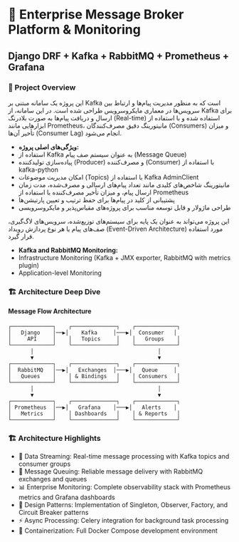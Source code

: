 # 🚀 Enterprise Message Broker Platform & Monitoring
## Django DRF + Kafka + RabbitMQ + Prometheus + Grafana

### 🎯 Project Overview
این پروژه یک سامانه مبتنی بر Kafka است که به منظور مدیریت پیام‌ها و ارتباط بین سرویس‌ها در معماری مایکروسرویس طراحی شده است. در این سامانه، از Kafka برای ارسال و دریافت پیام‌ها به صورت بلادرنگ (Real-time) استفاده شده و با استفاده از ابزارهایی مانند Prometheus، مانیتورینگ دقیق مصرف‌کنندگان (Consumers) و میزان تأخیر آن‌ها (Consumer Lag) انجام می‌شود.

- **ویژگی‌های اصلی پروژه:**
- استفاده از Kafka به عنوان سیستم صف پیام (Message Queue)
- پیاده‌سازی تولیدکننده (Producer) و مصرف‌کننده (Consumer) با استفاده از kafka-python
- امکان مدیریت موضوعات (Topics) با استفاده از Kafka AdminClient
- مانیتورینگ شاخص‌های کلیدی مانند تعداد پیام‌های ارسالی و مصرف‌شده، مدت زمان ارسال پیام، و میزان تأخیر مصرف‌کننده با استفاده از Prometheus
- پشتیبانی از کلید در پیام‌ها برای حفظ ترتیب و تعیین پارتیشن‌ها
- طراحی ماژولار و قابل توسعه مناسب برای پروژه‌های مقیاس‌پذیر و مایکروسرویسی

این پروژه می‌تواند به عنوان یک پایه برای سیستم‌های توزیع‌شده، سرویس‌های لاگ‌گیری، صف‌های پیام یا هر نوع پردازش رویداد (Event-Driven Architecture) مورد استفاده قرار گیرد.

- **Kafka and RabbitMQ Monitoring:**
- Infrastructure Monitoring (Kafka + JMX exporter, RabbitMQ with metrics plugin)
- Application-level Monitoring

### 🏗️ Architecture Deep Dive
#### Message Flow Architecture

```
┌─────────────┐    ┌──────────────┐    ┌─────────────┐
│   Django    │──▶│    Kafka     │───▶│  Consumer   │
│     API     │    │   Topics     │    │   Groups    │
└─────────────┘    └──────────────┘    └─────────────┘
       │                                       │
       ▼                                       ▼
┌─────────────┐    ┌──────────────┐    ┌─────────────┐
│  RabbitMQ   │──▶│   Exchanges  │───▶│   Queue     │
│   Queues    │    │ & Bindings   │    │ Consumers   │  
└─────────────┘    └──────────────┘    └─────────────┘
       │                                       │
       ▼                                       ▼
┌─────────────┐    ┌──────────────┐    ┌─────────────┐
│ Prometheus  │──▶│   Grafana    │───▶│   Alerts    │
│   Metrics   │    │ Dashboards   │    │ & Reports   │
└─────────────┘    └──────────────┘    └─────────────┘
```

### 🏗️ Architecture Highlights

- 🔄 Data Streaming: Real-time message processing with Kafka topics and consumer groups
- 📨 Message Queuing: Reliable message delivery with RabbitMQ exchanges and queues
- 📊 Enterprise Monitoring: Complete observability stack with Prometheus metrics and Grafana dashboards
- 🎨 Design Patterns: Implementation of Singleton, Observer, Factory, and Circuit Breaker patterns
- ⚡ Async Processing: Celery integration for background task processing
- 🐳 Containerization: Full Docker Compose development environment
